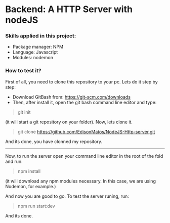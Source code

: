 # Backend: A HTTP Server with nodeJS

### Skills applied in this project:

- Package manager: NPM
- Language: Javascript
- Modules: nodemon

### How to test it?

First of all, you need to clone this repository to your pc. Lets do it step by step:

- Download GitBash from: https://git-scm.com/downloads
- Then, after install it, open the git bash command line editor and type:

> git init

(it will start a git repository on your folder). Now, lets clone it.

> git clone https://github.com/EdisonMatos/NodeJS-Http-server.git

And its done, you have clonned my repository.

---

Now, to run the server open your command line editor in the root of the fold and run:

> npm install

(it will download any npm modules necessary. In this case, we are using Nodemon, for example.)

And now you are good to go. To test the server runing, run:

> npm run start:dev

And its done.
